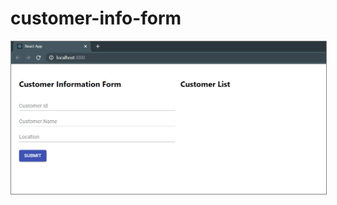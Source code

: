 # customer-info-form

<img src="https://github.com/rohantarai/customer-info-form/blob/main/screen-record.gif" style="border: 1px solid grey" />
